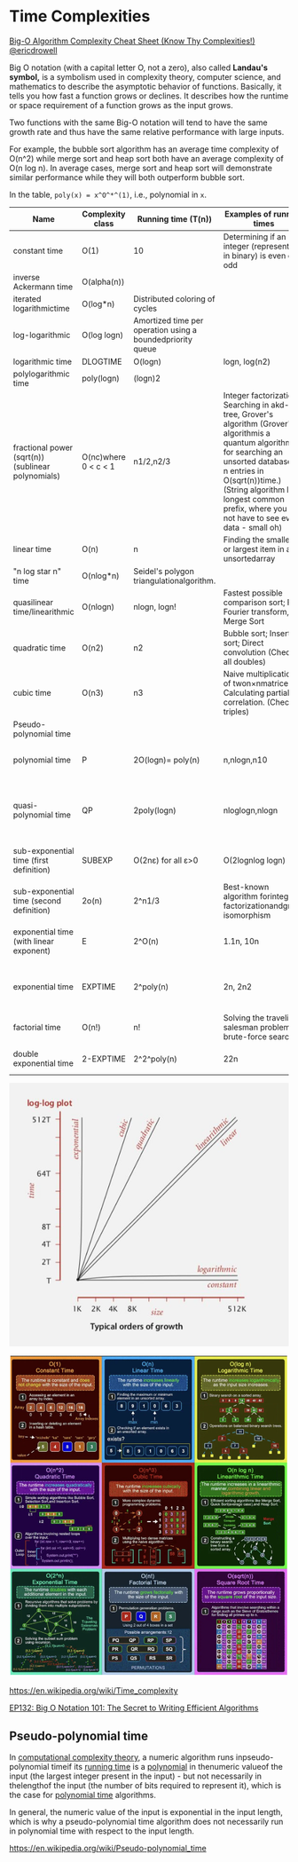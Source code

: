 # Time Complexities

[Big-O Algorithm Complexity Cheat Sheet (Know Thy Complexities!) @ericdrowell](https://www.bigocheatsheet.com/)

Big O notation (with a capital letter O, not a zero), also called **Landau's symbol,** is a symbolism used in complexity theory, computer science, and mathematics to describe the asymptotic behavior of functions. Basically, it tells you how fast a function grows or declines. It describes how the runtime or space requirement of a function grows as the input grows.

Two functions with the same Big-O notation will tend to have the same growth rate and thus have the same relative performance with large inputs.

For example, the bubble sort algorithm has an average time complexity of O(n^2) while merge sort and heap sort both have an average complexity of O(n log n). In average cases, merge sort and heap sort will demonstrate similar performance while they will both outperform bubble sort.

In the table, `poly(x) = x^O^*^(1)`, i.e., polynomial in `x`.

| Name                                               | Complexity class     | Running time (T(n))                                        | Examples of running times                                                                                                                                                                                                                                                        | Example algorithms                                                                              |
| -------------------------------------------------- | -------------------- | ---------------------------------------------------------- | -------------------------------------------------------------------------------------------------------------------------------------------------------------------------------------------------------------------------------------------------------------------------------- | ----------------------------------------------------------------------------------------------- |
| constant time                                      | O(1)                 | 10                                                         | Determining if an integer (represented in binary) is even or odd                                                                                                                                                                                                                 |                                                                                                 |
| inverse Ackermann time                             | O(alpha(n))          |                                                            |                                                                                                                                                                                                                                                                                  |                                                                                                 |
| iterated logarithmictime                           | O(log*n)             | Distributed coloring of cycles                             |                                                                                                                                                                                                                                                                                  |                                                                                                 |
| log-logarithmic                                    | O(log logn)          | Amortized time per operation using a boundedpriority queue |                                                                                                                                                                                                                                                                                  |                                                                                                 |
| logarithmic time                                   | DLOGTIME             | O(logn)                                                    | logn, log(n2)                                                                                                                                                                                                                                                                    | Binary search                                                                                   |
| polylogarithmic time                               | poly(logn)           | (logn)2                                                    |                                                                                                                                                                                                                                                                                  |                                                                                                 |
| fractional power (sqrt(n)) (sublinear polynomials) | O(nc)where 0 < c < 1 | n1/2,n2/3                                                  | Integer factorization, Searching in akd-tree, Grover's algorithm (Grover's algorithmis a quantum algorithm for searching an unsorted database of n entries in O(sqrt(n))time.) (String algorithm like longest common prefix, where you do not have to see every data - small oh) |                                                                                                 |
| linear time                                        | O(n)                 | n                                                          | Finding the smallest or largest item in an unsortedarray                                                                                                                                                                                                                         |                                                                                                 |
| "n log star n" time                                | O(nlog*n)            | Seidel's polygon triangulationalgorithm.                   |                                                                                                                                                                                                                                                                                  |                                                                                                 |
| quasilinear time/linearithmic                      | O(nlogn)             | nlogn, logn!                                               | Fastest possible comparison sort; Fast Fourier transform, Merge Sort                                                                                                                                                                                                             |                                                                                                 |
| quadratic time                                     | O(n2)                | n2                                                         | Bubble sort; Insertion sort; Direct convolution (Check all doubles)                                                                                                                                                                                                              |                                                                                                 |
| cubic time                                         | O(n3)                | n3                                                         | Naive multiplication of twon×nmatrices. Calculating partial correlation. (Check all triples)                                                                                                                                                                                     |                                                                                                 |
| Pseudo-polynomial time                             |                      |                                                            |                                                                                                                                                                                                                                                                                  |                                                                                                 |
| polynomial time                                    | P                    | 2O(logn)= poly(n)                                          | n,nlogn,n10                                                                                                                                                                                                                                                                      | Karmarkar's algorithm for linear programming;AKS primality test                                 |
| quasi-polynomial time                              | QP                   | 2poly(logn)                                                | nloglogn,nlogn                                                                                                                                                                                                                                                                   | Best-known O(log2n)-approximation algorithm for the directed Steiner tree problem.              |
| sub-exponential time (first definition)            | SUBEXP               | O(2nε) for all ε>0                                         | O(2lognlog logn)                                                                                                                                                                                                                                                                 | Assuming complexity theoretic conjectures,BPPis contained in SUBEXP.                            |
| sub-exponential time (second definition)           | 2o(n)                | 2^n1/3                                                     | Best-known algorithm forinteger factorizationandgraph isomorphism                                                                                                                                                                                                                |                                                                                                 |
| exponential time (with linear exponent)            | E                    | 2^O(n)                                                     | 1.1n, 10n                                                                                                                                                                                                                                                                        | Solving thetraveling salesman problemusingdynamic programming                                   |
| exponential time                                   | EXPTIME              | 2^poly(n)                                                  | 2n, 2n2                                                                                                                                                                                                                                                                          | Solvingmatrix chain multiplicationviabrute-force search (Exhaustive Search / Check all subsets) |
| factorial time                                     | O(n!)                | n!                                                         | Solving the traveling salesman problem via brute-force search                                                                                                                                                                                                                    |                                                                                                 |
| double exponential time                            | 2-EXPTIME            | 2^2^poly(n)                                                | 22n                                                                                                                                                                                                                                                                              | Deciding the truth of a given statement in Presburger arithmetic                                |

![image](../../media/Time-Complexities-image1.jpg)

![big-o-notations-cheatsheet](../../media/Screenshot%202024-10-08%20at%209.55.07%20AM.jpg)

https://en.wikipedia.org/wiki/Time_complexity

[EP132: Big O Notation 101: The Secret to Writing Efficient Algorithms](https://blog.bytebytego.com/p/ep132-big-o-notation-101-the-secret)

## Pseudo-polynomial time

In [computational complexity theory](https://en.wikipedia.org/wiki/Computational_complexity_theory), a numeric algorithm runs inpseudo-polynomial timeif its [running time](https://en.wikipedia.org/wiki/Computation_time) is a [polynomial](https://en.wikipedia.org/wiki/Polynomial) in thenumeric valueof the input (the largest integer present in the input) - but not necessarily in thelengthof the input (the number of bits required to represent it), which is the case for [polynomial time](https://en.wikipedia.org/wiki/Polynomial_time) algorithms.

In general, the numeric value of the input is exponential in the input length, which is why a pseudo-polynomial time algorithm does not necessarily run in polynomial time with respect to the input length.

https://en.wikipedia.org/wiki/Pseudo-polynomial_time
